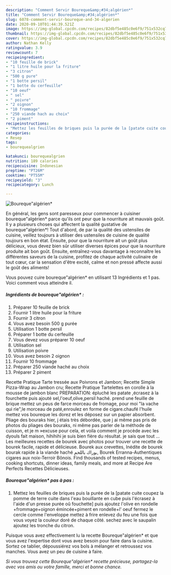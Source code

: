 ```yaml
---
description: "Comment Servir Boureque&amp;#34;algérien*"
title: "Comment Servir Boureque&amp;#34;algérien*"
slug: 6078-comment-servir-boureque-and-34-algerien
date: 2020-09-10T01:44:39.521Z
image: https://img-global.cpcdn.com/recipes/82dbf5e485c0e6f9/751x532cq70/bourequealgerien-photo-principale-de-la-recette.jpg
thumbnail: https://img-global.cpcdn.com/recipes/82dbf5e485c0e6f9/751x532cq70/bourequealgerien-photo-principale-de-la-recette.jpg
cover: https://img-global.cpcdn.com/recipes/82dbf5e485c0e6f9/751x532cq70/bourequealgerien-photo-principale-de-la-recette.jpg
author: Nathan Kelly
ratingvalue: 3.9
reviewcount: 7
recipeingredient:
- "10 feuille de brick"
- "1 litre huile pour la friture"
- "3 citron"
- "500 g pure"
- "1 botte persil"
- "1 botte du cerfeuille"
- "10 oeuf"
- " sel"
- " poivre"
- "2 oignon"
- "10 frommage"
- "250 viande hach au choix"
- "2 piment"
recipeinstructions:
- "Mettez les feuilles de briques puis la purée de la [patate cuite coupez la pomme de terre cuite dans l&#39;eau bouillante en cube puis l&#39;écrasez à l&#39;aide d&#39;un presse purée oû fouchette] puis ajoutez l&#39;olive en rondelle +frommage+oignon émincée+piment en rondelle+l&#39; oeuf fermez le cercle comme l&#39;enveloppe mettez à frire enlevez du feu une fois que vous voyez la couleur doré de chaque côté. sechez avec le saupalin ajoutez les tronche du citron."
categories:
- Resep
tags:
- bourequealgrien

katakunci: bourequealgrien 
nutrition: 189 calories
recipecuisine: Indonesian
preptime: "PT26M"
cooktime: "PT55M"
recipeyield: "3"
recipecategory: Lunch

---
```



![Boureque&#34;algérien*](https://img-global.cpcdn.com/recipes/82dbf5e485c0e6f9/751x532cq70/bourequealgerien-photo-principale-de-la-recette.jpg)

En général, les gens sont paresseux pour commencer à cuisiner boureque&#34;algérien* parce qu'ils ont peur que la nourriture ait mauvais goût. Il y a plusieurs choses qui affectent la qualité gustative de boureque&#34;algérien*! Tout d'abord, de par la qualité des ustensiles de cuisine, veillez toujours à utiliser des ustensiles de cuisine de qualité toujours en bon état. Ensuite, pour que la nourriture ait un goût plus délicieux, vous devez bien sûr utiliser diverses épices pour que la nourriture produite ait bon goût. Ensuite, entraînez-vous davantage à reconnaître les différentes saveurs de la cuisine, profitez de chaque activité culinaire de tout cœur, car la sensation d'être excité, calme et non pressé affecte aussi le goût des aliments!

<!--inarticleads1-->

Vous pouvez cuire boureque&#34;algérien* en utilisant 13 Ingrédients et 1 pas. Voici comment vous atteindre il.

##### Ingrédients de boureque&#34;algérien* :

1. Préparer 10 feuille de brick
1. Fournir 1 litre huile pour la friture
1. Fournir 3 citron
1. Vous avez besoin 500 g purée
1. Utilisation 1 botte persil
1. Préparer 1 botte du cerfeuille
1. Vous devez vous préparer 10 oeuf
1. Utilisation  sel
1. Utilisation  poivre
1. Vous avez besoin 2 oignon
1. Fournir 10 frommage
1. Préparer 250 viande haché au choix
1. Préparer 2 piment


Recette Pratique Tarte tressée aux Poivrons et Jambon; Recette Simple Pizza-Wrap au Jambon cru; Recette Pratique Tartelettes en corolle à la mousse de jambon blanc PREPARATION: épluché les patate ,écrasez à la fourchette puis ajouté sel,l&#39;oeuf,olive,persil haché. prend une feuille de brique mettez un peus de farce morceau de fromage, pour moi &#34;la vache qui rie&#34;,le morceau de paté,enroulez en forme de cigare.chaufé l&#39;huile mettez vos boureque les dorez et les déposez sur un papier absorbent. Pliage des bouraks hier, j étais très débordée, que j ai même pas pris de photos du pliages des bouraks, ni même pas parler de la méthode de cuisson, et je m »excuse pour cela, et voila comment je procède avec les dyouls fait maison, hihihihi je suis bien fière du résultat. je sais que tout … Les meilleures recettes de bourek avec photos pour trouver une recette de bourek facile, rapide et délicieuse. Bourek aux crevettes, Inédite de bourek bourak rapide à la viande haché بوراك باللحم, Bourek Erranna-Authentiques cigares aux noix-Terroir Bônois. Find thousands of tested recipes, menus, cooking shortcuts, dinner ideas, family meals, and more at Recipe Are Perfects Recettes Délicieuses. 

<!--inarticleads2-->

##### Boureque&#34;algérien* pas à pas :

1. Mettez les feuilles de briques puis la purée de la [patate cuite coupez la pomme de terre cuite dans l&#39;eau bouillante en cube puis l&#39;écrasez à l&#39;aide d&#39;un presse purée oû fouchette] puis ajoutez l&#39;olive en rondelle +frommage+oignon émincée+piment en rondelle+l&#39; oeuf fermez le cercle comme l&#39;enveloppe mettez à frire enlevez du feu une fois que vous voyez la couleur doré de chaque côté. sechez avec le saupalin ajoutez les tronche du citron.




<!--inarticleads1-->

<p>
Puisque vous avez effectivement lu la recette Boureque&#34;algérien* et que vous avez l'expertise dont vous avez besoin pour faire dans la cuisine. Sortez ce tablier, dépoussiérez vos bols à mélanger et retroussez vos manches. Vous avez un peu de cuisine à faire.
</p>

<p>
<i>Si vous trouvez cette Boureque&#34;algérien* recette précieuse, partagez-la avec vos amis ou votre famille, merci et bonne chance.</i>
</p>
